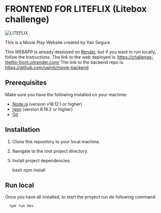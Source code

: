 # FRONTEND FOR LITEFLIX (Litebox challenge)

![LITEFLIX](https://i.ibb.co/ZB6Y1MY/Captura-de-pantalla-2024-02-28-a-la-s-14-49-40.png)

This is a Movie Play Website created by Yair Segura

This WEBAPP is already deployed on [Render](https://www.render.com/), but if you want to run locally, follow the instructions.
The link to the web deployed is: https://challenge-liteflix-front.onrender.com/
The link to the backend repo is: https://github.com/yairnt/movie-backend

## Prerequisites

Make sure you have the following installed on your machine:

- [Node.js](https://nodejs.org/) (version v18.12.1 or higher)
- [npm](https://www.npmjs.com/) (version 8.19.2 or higher)
- [Git](https://git-scm.com/)


## Installation

1. Clone this repository to your local machine.
    

2. Navigate to the root project directory.


3. Install project dependencies:

    bash
    npm install
    

## Run local

Once you have all installed, to start the proyect run de following command:

      npm run dev

